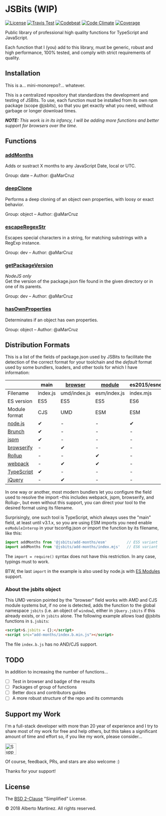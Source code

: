 # JSBits (WIP)

[![License][license-image]][license-url]
[![Travis Test][travis-image]][travis-url]
[![Codebeat][codebeat-image]][codebeat-url]
[![Code Climate][climate-image]][climate-url]
[![Coverage][codecov-image]][codecov-url]

Public library of professional high quality functions for TypeScript and JavaScript.

Each function that I (you) add to this library, must be generic, robust and high performance, 100% tested, and comply with strict requirements of quality.

## Installation

This is a... mini-monorepo?... whatever.

This is a centralized repository that standardizes the development and testing of JSBits. To use, each function must be installed from its own npm package (scope @jsbits), so that you get exactly what you need, without garbage or longer download times.

_**NOTE:** This work is in its infancy, I will be adding more functions and better support for browsers over the time._

## Functions

<!--BEGIN_FUNCTION_LIST-->
### [addMonths](packages/add-months)

Adds or sustract X months to any JavaScript Date, local or UTC.

Group: date &ndash; Author: @aMarCruz


### [deepClone](packages/deep-clone)

Performs a deep cloning of an object own properties, with loosy or exact behavior.

Group: object &ndash; Author: @aMarCruz


### [escapeRegexStr](packages/escape-regex-str)

Escapes special characters in a string, for matching substrings with a RegExp instance.

Group: dev &ndash; Author: @aMarCruz


### [getPackageVersion](packages/get-package-version)

_NodeJS only_<br>
Get the version of the package.json file found in the given directory or in one of its parents.

Group: dev &ndash; Author: @aMarCruz


### [hasOwnProperties](packages/has-own-properties)

Determinates if an object has own properties.

Group: object &ndash; Author: @aMarCruz
<!--END_FUNCTION_LIST-->

## Distribution Formats

This is a list of the fields of package.json used by JSBits to facilitate the detection of the correct format for your toolchain and the _default_ format used by some bundlers, loaders, and other tools for which I have information:

&nbsp;          | main     | [browser][1] | [module][2]  | es2015/esnext | $.jsbits/jsbits
--------------- | -------- | ------------ | ------------ |  ---------- | ---------------
Filename        | index.js | umd/index.js | esm/index.js | index.mjs   | index.b.min.js
ES version      | ES5      | ES5          | ES5          | ES6         | ES5
Module format   | CJS      | UMD          | ESM          | ESM         | IIFE
[node.js][3]    | ✔        | -            | -            | ✔           | -
[Brunch][4]     | ✔        | -            | -            | -           | -
[jspm][5]       | ✔        | -            | -            | -           | -
[browserify][6] | -        | ✔            | -            | -           | -
[Rollup][7]     | -        | -            | ✔            | -           | -
[webpack][8]    | -        | ✔            | ✔            | -           | -
[TypeScript][9] | ✔        | -            | -            | -           | -
[jQuery][10]    | -        | ✔            | -            | -           | ✔

In one way or another, most modern bundlers let you configure the field used to resolve the import &ndash;this includes webpack, jspm, browserify, and Rollup&ndash;, but even without this support, you can direct your tool to the desired format using its filename.

Surprisingly, one such tool is TypeScript, which always uses the "main" field, at least until v3.1.x, so you are using ESM imports you need enable `esModuleInterop` in your tsconfig.json _or_ import the function by its filename, like this:

```ts
import addMonths from '@jsbits/add-months/esm'         // ES5 variant
import addMonths from '@jsbits/add-months/index.mjs'   // ES6 variant
```

The `import = require()` syntax does not have this restriction. In any case, typings must to work.

BTW, the last `import` in the example is also used by node.js with [ES Modules](https://nodejs.org/dist/latest/docs/api/esm.html) support.

### About the jsbits object

This UMD version pointed by the "browser" field works with AMD and CJS module systems but, if no one is detected, adds the function to the global namespace `jsbits` (i.e. an object of `window`), either in `jQuery.jsbits` if this already exists, or in `jsbits` alone. The following example allows load @jsbits functions in `$.jsbits`:

```html
<script>$.jsbits = {};</script>
<script src="add-months/index.b.min.js"></script>
```

The file `index.b.js` has no AND/CJS support.


<!-- refs -->
[1]: https://github.com/defunctzombie/package-browser-field-spec
[2]: https://github.com/rollup/rollup/wiki/pkg.module
[3]: https://nodejs.org/
[4]: https://brunch.io/
[5]: https://jspm.org/
[6]: http://browserify.org/
[7]: https://rollupjs.org/
[8]: webpack.js.org/
[9]: typescriptlang.org/
[10]: https://jquery.com/

## TODO

In addition to increasing the number of functions...

- [ ] Test in browser and badge of the results
- [ ] Packages of group of functions
- [ ] Better docs and contributors guides
- [ ] A more robust structure of the repo and its commands

## Support my Work

I'm a full-stack developer with more than 20 year of experience and I try to share most of my work for free and help others, but this takes a significant amount of time and effort so, if you like my work, please consider...

[<img src="https://amarcruz.github.io/images/kofi_blue.png" height="36" title="Support Me on Ko-fi" />][kofi-url]

Of course, feedback, PRs, and stars are also welcome :)

Thanks for your support!


## License

The [BSD 2-Clause](LICENSE) "Simplified" License.

&copy; 2018 Alberto Martínez. All rights reserved.

<!-- Badges at the top -->
[license-image]:  https://img.shields.io/badge/license-BSD%202--Clause-blue.svg
[license-url]:    https://github.com/aMarCruz/jsbits/blob/master/LICENSE
[appveyor-image]: https://ci.appveyor.com/api/projects/status/hdsef0p6q0oqr127?svg=true
[appveyor-url]:   https://ci.appveyor.com/project/aMarCruz/jsbits
[travis-image]:   https://img.shields.io/travis/ProJSLib/jsbits.svg
[travis-url]:     https://travis-ci.org/ProJSLib/jsbits
[codebeat-image]: https://codebeat.co/badges/5b07ccc1-be43-41d8-aeaf-eee1913d4173
[codebeat-url]:   https://codebeat.co/projects/github-com-projslib-jsbits-master
[codecov-image]:  https://codecov.io/gh/ProJSLib/jsbits/branch/master/graph/badge.svg
[codecov-url]:    https://codecov.io/gh/ProJSLib/jsbits

<!-- Badges at bottom -->
[climate-image]:  https://codeclimate.com/github/ProJSLib/jsbits/badges/gpa.svg
[climate-url]:    https://codeclimate.com/github/ProJSLib/jsbits
[cccover-image]:  https://api.codeclimate.com/v1/badges/50d60a10ec7c9156b429/test_coverage
[cccover-url]:    https://codeclimate.com/github/aMarCruz/jsbits/test_coverage
[commits-image]:  https://img.shields.io/github/commits-since/aMarCruz/jsbits/latest.svg
[commits-url]:    https://github.com/aMarCruz/jsbits/commits/dev

<!-- Others -->
[bmc-image]:      https://www.buymeacoffee.com/assets/img/custom_images/orange_img.png
[bmc-url]:        https://www.buymeacoffee.com/aMarCruz
[kofi-url]:       https://ko-fi.com/C0C7LF7I
